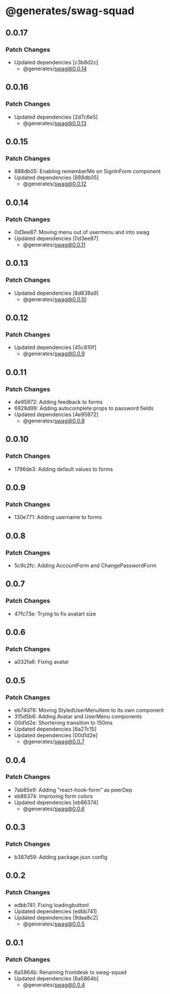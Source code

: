 # @generates/swag-squad

## 0.0.17

### Patch Changes

- Updated dependencies [c3b8d2c]
  - @generates/swag@0.0.14

## 0.0.16

### Patch Changes

- Updated dependencies [2d7c6e5]
  - @generates/swag@0.0.13

## 0.0.15

### Patch Changes

- 888db05: Enabling rememberMe on SignInForm component
- Updated dependencies [888db05]
  - @generates/swag@0.0.12

## 0.0.14

### Patch Changes

- 0d3ee87: Moving menu out of usermenu and into swag
- Updated dependencies [0d3ee87]
  - @generates/swag@0.0.11

## 0.0.13

### Patch Changes

- Updated dependencies [8d838a9]
  - @generates/swag@0.0.10

## 0.0.12

### Patch Changes

- Updated dependencies [45c810f]
  - @generates/swag@0.0.9

## 0.0.11

### Patch Changes

- 4e95972: Adding feedback to forms
- 6928d99: Adding autocomplete props to password fields
- Updated dependencies [4e95972]
  - @generates/swag@0.0.8

## 0.0.10

### Patch Changes

- 1796de3: Adding default values to forms

## 0.0.9

### Patch Changes

- 130e771: Adding username to forms

## 0.0.8

### Patch Changes

- 5c9c2fc: Adding AccountForm and ChangePasswordForm

## 0.0.7

### Patch Changes

- 47fc73e: Trying to fix avatart size

## 0.0.6

### Patch Changes

- a032fa6: Fixing avatar

## 0.0.5

### Patch Changes

- eb74d76: Moving StyledUserMenuItem to its own component
- 315d5b6: Adding Avatar and UserMenu components
- 00d1d2e: Shortening transition to 150ms
- Updated dependencies [6a27c15]
- Updated dependencies [00d1d2e]
  - @generates/swag@0.0.7

## 0.0.4

### Patch Changes

- 7ab85e9: Adding "react-hook-form" as peerDep
- eb86374: Improving form colors
- Updated dependencies [eb86374]
  - @generates/swag@0.0.6

## 0.0.3

### Patch Changes

- b387d59: Adding package.json config

## 0.0.2

### Patch Changes

- edbb741: Fixing loadingbuttonl
- Updated dependencies [edbb741]
- Updated dependencies [9daa8c2]
  - @generates/swag@0.0.5

## 0.0.1

### Patch Changes

- 6a5864b: Renaming frontdesk to swag-squad
- Updated dependencies [6a5864b]
  - @generates/swag@0.0.4
